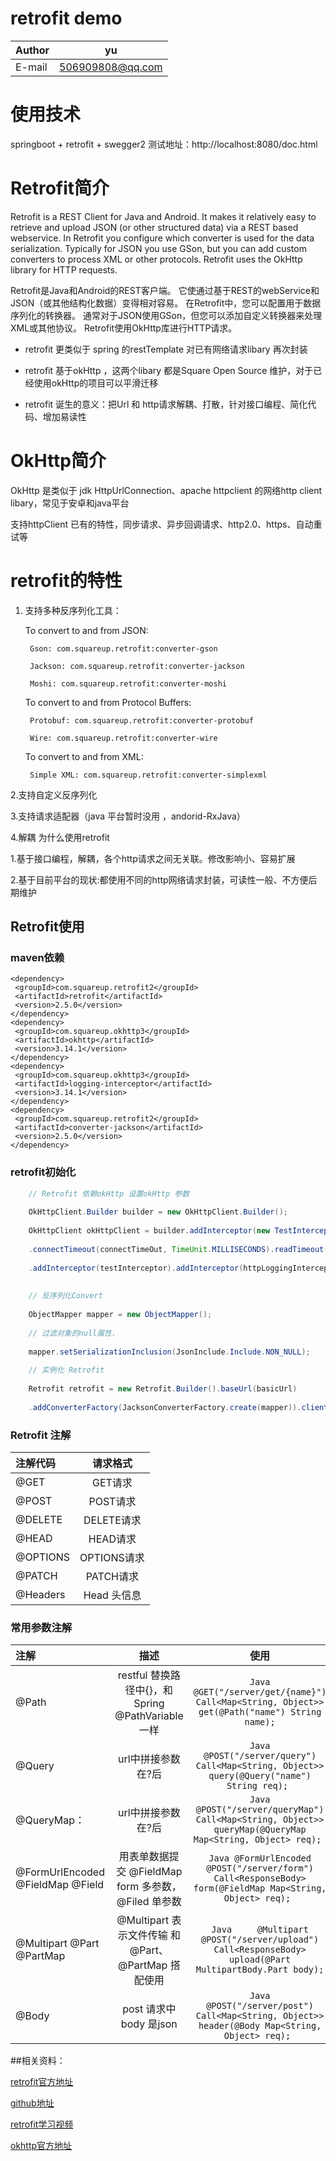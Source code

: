# retrofit demo

|Author|yu|
|---|---
|E-mail|506909808@qq.com

# 使用技术
springboot + retrofit + swegger2
测试地址：http://localhost:8080/doc.html

# Retrofit简介

Retrofit is a REST Client for Java and Android. It makes it relatively easy to retrieve and upload JSON (or other structured data) via a REST based webservice. In Retrofit you configure which converter is used for the data serialization. Typically for JSON you use GSon, but you can add custom converters to process XML or other protocols. Retrofit uses the OkHttp library for HTTP requests.

Retrofit是Java和Android的REST客户端。 它使通过基于REST的webService和JSON（或其他结构化数据）变得相对容易。 在Retrofit中，您可以配置用于数据序列化的转换器。 通常对于JSON使用GSon，但您可以添加自定义转换器来处理XML或其他协议。 Retrofit使用OkHttp库进行HTTP请求。


* retrofit 更类似于 spring 的restTemplate 对已有网络请求libary 再次封装

* retrofit 基于okHttp ，这两个libary 都是Square Open Source 维护，对于已经使用okHttp的项目可以平滑迁移

* retrofit 诞生的意义：把Url 和 http请求解耦、打散，针对接口编程、简化代码、增加易读性

# OkHttp简介

OkHttp 是类似于 jdk HttpUrlConnection、apache httpclient 的网络http client libary，常见于安卓和java平台

支持httpClient 已有的特性，同步请求、异步回调请求、http2.0、https、自动重试等

# retrofit的特性

1. 支持多种反序列化工具：

    To convert to and from JSON:

        Gson: com.squareup.retrofit:converter-gson

        Jackson: com.squareup.retrofit:converter-jackson

        Moshi: com.squareup.retrofit:converter-moshi

    To convert to and from Protocol Buffers:

        Protobuf: com.squareup.retrofit:converter-protobuf

        Wire: com.squareup.retrofit:converter-wire

    To convert to and from XML:

        Simple XML: com.squareup.retrofit:converter-simplexml

2.支持自定义反序列化

3.支持请求适配器（java 平台暂时没用 ，andorid-RxJava）

4.解耦
为什么使用retrofit

1.基于接口编程，解耦，各个http请求之间无关联。修改影响小、容易扩展

2.基于目前平台的现状:都使用不同的http网络请求封装，可读性一般、不方便后期维护


## Retrofit使用
### maven依赖

    <dependency>
     <groupId>com.squareup.retrofit2</groupId>
     <artifactId>retrofit</artifactId>
     <version>2.5.0</version>
    </dependency>
    <dependency>
     <groupId>com.squareup.okhttp3</groupId>
     <artifactId>okhttp</artifactId>
     <version>3.14.1</version>
    </dependency>
    <dependency>
     <groupId>com.squareup.okhttp3</groupId>
     <artifactId>logging-interceptor</artifactId>
     <version>3.14.1</version>
    </dependency>
    <dependency>
     <groupId>com.squareup.retrofit2</groupId>
     <artifactId>converter-jackson</artifactId>
     <version>2.5.0</version>
    </dependency>

### retrofit初始化
    
```Java 
    // Retrofit 依赖okHttp 设置okHttp 参数
    
    OkHttpClient.Builder builder = new OkHttpClient.Builder();
    
    OkHttpClient okHttpClient = builder.addInterceptor(new TestInterceptor())
    
    .connectTimeout(connectTimeOut, TimeUnit.MILLISECONDS).readTimeout(readTimeOut, TimeUnit.MILLISECONDS)
    
    .addInterceptor(testInterceptor).addInterceptor(httpLoggingInterceptor).build();
    
    
    // 反序列化Convert
    
    ObjectMapper mapper = new ObjectMapper();
    
    // 过滤对象的null属性.
    
    mapper.setSerializationInclusion(JsonInclude.Include.NON_NULL);
    
    // 实例化 Retrofit
    
    Retrofit retrofit = new Retrofit.Builder().baseUrl(basicUrl)
    
    .addConverterFactory(JacksonConverterFactory.create(mapper)).client(okHttpClient).build();
```

### Retrofit 注解
	
| 注解代码 | 请求格式  | 
| :------------ |:---------------:| 
| @GET          |GET请求 |
| @POST      | POST请求        |
| @DELETE | DELETE请求        |
|@HEAD | HEAD请求|
|@OPTIONS	|OPTIONS请求|
|@PATCH	| PATCH请求|
|@Headers|Head 头信息|
	

### 常用参数注解

| 注解 | 描述 | 使用 | 结果url |
| :------------ |:---------------:|:---------------:|:---------------:| 
|@Path |restful 替换路径中{}，和Spring @PathVariable一样 |   ```Java @GET("/server/get/{name}") Call<Map<String, Object>> get(@Path("name") String name);```|/server/get/name|
|@Query |url中拼接参数 在?后 |   ```Java   @POST("/server/query") Call<Map<String, Object>> query(@Query("name") String req); ```|/server/queryMap?name=req|
|@QueryMap：|url中拼接参数 在?后| ```Java  @POST("/server/queryMap") Call<Map<String, Object>> queryMap(@QueryMap Map<String, Object> req); ```|/server/queryMap?a=111&b=222|
|@FormUrlEncoded @FieldMap @Field|用表单数据提交 @FieldMap  form 多参数，@Filed 单参数|```Java @FormUrlEncoded @POST("/server/form") Call<ResponseBody> form(@FieldMap Map<String, Object> req); ```|/server/form param: key1 = value1,key2 = value2 |
|@Multipart @Part  @PartMap|@Multipart 表示文件传输 和 @Part、@PartMap 搭配使用 |```Java     @Multipart @POST("/server/upload") Call<ResponseBody> upload(@Part MultipartBody.Part body);```| 以流的方式传输文件|
|@Body| post 请求中body 是json |```Java   @POST("/server/post") Call<Map<String, Object>> header(@Body Map<String, Object> req); ```| /server/post,body {"name":"yu"}|
##相关资料：

[retrofit官方地址](https://square.github.io/retrofit/)

[github地址](https://github.com/square/retrofit)

[retrofit学习视频](https://futurestud.io/tutorials/retrofit-getting-started-and-android-client)

[okhttp官方地址](https://square.github.io/okhttp/)